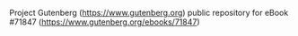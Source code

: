 Project Gutenberg (https://www.gutenberg.org) public repository
for eBook #71847 (https://www.gutenberg.org/ebooks/71847)
